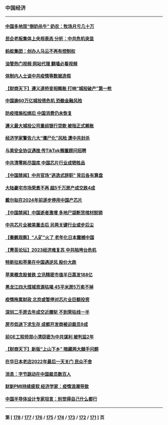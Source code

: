 ### 中国经济
---
#### [中国多地现“倒奶杀牛” 奶农：牧场月亏几十万](../../pages/ncid283/n13901820.md?01081245) 
#### [民企老板集体上央视表态 分析：中共危机突显](../../pages/ncid283/n13901399.md?01081245) 
#### [蚂蚁集团：创办人马云不再有控制权](../../pages/ncid283/n13901432.md?01081245) 
#### [油管热门视频 网站代理 翻墙必看视频](http://138.2.39.72:81/youtube.html?epic-marker?01081245)
#### [体制内人士谈中共疫情等数据造假](../../pages/ncid283/n13901104.md?01081245) 
#### [【财商天下】遵义道桥变相赖账 打响“城投破产”第一枪](../../pages/ncid283/n13901333.md?01081245) 
#### [中国逾60万亿城投债危机 恐酿金融风险](../../pages/ncid283/n13901204.md?01081245) 
#### [防疫措施松绑后 中国消费仍未恢复](../../pages/ncid283/n13901054.md?01081245) 
#### [遵义最大城投公司重组银行贷款 被指正式赖账](../../pages/ncid283/n13901051.md?01081245) 
#### [经济学家警告六大“僵尸化”风险 遭中共封杀](../../pages/ncid283/n13900799.md?01081245) 
#### [与美安全协议遇挫 传TikTok搁置顾问招聘](../../pages/ncid283/n13900899.md?01081245) 
#### [中共清零耗尽国库 中国芯片行业成牺牲品](../../pages/ncid283/n13901034.md?01081245) 
#### [【中国禁闻】中共官场“逃逸式辞职” 背后各有算盘](../../pages/ncid283/n13900267.md?01081245) 
#### [大陆豪宅市场荣景不再 超5千万房产成交跌4成](../../pages/ncid283/n13900215.md?01081245) 
#### [戴尔拟在2024年前逐步停用中国产芯片](../../pages/ncid283/n13899696.md?01081245) 
#### [【中国禁闻】中国逝者激增 多地尸袋断货棺材脱销](../../pages/ncid283/n13899545.md?01081245) 
#### [中共芯片业被美重击后 另两关键行业或步后尘](../../pages/ncid283/n13899899.md?01081245) 
#### [【秦鹏观察】“人矿”火了 老年化日本震撼中国](../../pages/ncid283/n13899560.md?01081245) 
#### [【菁英论坛】2023经济难复苏 中共陷垮台危机](../../pages/ncid283/n13899552.md?01081245) 
#### [特斯拉和苹果在中国遇逆风 股价大跌](../../pages/ncid283/n13899554.md?01081245) 
#### [苹果概念股普跌 立讯精密市值半日蒸发188亿](../../pages/ncid283/n13899527.md?01081245) 
#### [黑龙江四大煤城资源枯竭 45平米房5万卖不掉](../../pages/ncid283/n13899303.md?01081245) 
#### [疫情拖累财政 北京或暂停对芯片业巨额投资](../../pages/ncid283/n13899160.md?01081245) 
#### [深圳二手房去年成交近腰斩 不到荣枯线一半](../../pages/ncid283/n13898907.md?01081245) 
#### [房市低迷下求生存 成都开发商被迫裁员9成](../../pages/ncid283/n13899124.md?01081245) 
#### [前GE工程师郑小清窃密为中共谋利 被判监2年](../../pages/ncid283/n13898934.md?01081245) 
#### [【财商天下】新版“上山下乡” 暗藏两大棘手问题](../../pages/ncid283/n13898807.md?01081245) 
#### [在华日本老店2022年最后一天关门 民众不舍](../../pages/ncid283/n13898768.md?01081245) 
#### [消息：字节跳动在中国裁员数百人](../../pages/ncid283/n13898733.md?01081245) 
#### [财新PMI持续疲软 经济学家：疫情浪潮导致](../../pages/ncid283/n13898690.md?01081245) 
#### [中国半导体设计专家坦言：别觉得自己什么都行](../../pages/ncid283/n13898720.md?01081245) 

---
#### 第 [ [178](./178.md?01081245) / [177](./177.md?01081245) / [176](./176.md?01081245) / [175](./175.md?01081245) / [174](./174.md?01081245) / [173](./173.md?01081245) / [172](./172.md?01081245) / [171](./171.md?01081245) ] 页
